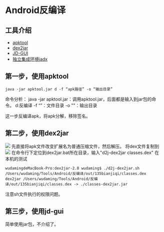 # Android反编译

## 工具介绍
* [apktool](https://bitbucket.org/iBotPeaches/apktool/downloads/)
* [dex2jar](https://sourceforge.net/projects/dex2jar/files/)
* [JD-GUI](http://jd.benow.ca/)
* [独立集成环境jadx](https://github.com/skylot/jadx)


## 第一步，使用apktool

```
java -jar apktool.jar d -f “apk路径” -o “输出目录”
```
命令分析：
java -jar apktool.jar：调用apktool.jar，后面都是输入到jar包的命令。
d:反编译
-f “”：文件目录
-o ""：输出目录

这一步反编译apk，将apk分解，移除签名。

## 第二步，使用dex2jar

![](media/15302387238992/15302405275636.gif)
先直接将apk文件改变扩展名为普通压缩文件，然后解压。
将dex文件复制到![](media/15302387238992/15302405867342.jpg)
在命令行下定位到dex2jar.bat所在目录，输入"d2j-dex2jar classes.dex"
在本机的测试

```
wudamingdeMacBook-Pro:dex2jar-2.0 wudaming$ ./d2j-dex2jar.sh /Users/wudaming/Tools/Android/反编译/out/135bianjiqi/classes.dex 
dex2jar /Users/wudaming/Tools/Android/反编译/out/135bianjiqi/classes.dex -> ./classes-dex2jar.jar
```
注意sh文件执行的权限问题。

## 第三步，使用jd-gui
简单使用jar包，不介绍了。




